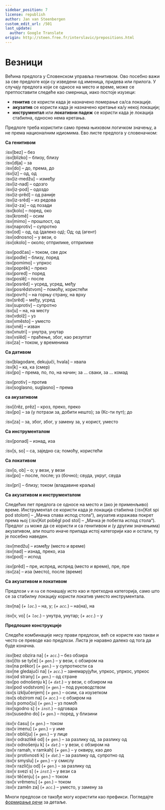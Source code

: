 ```yaml
---
sidebar_position: 7
license: republish
author: Jan van Steenbergen
custom_edit_url: /501
last_update:
  author: Google Translate
origin: http://steen.free.fr/interslavic/prepositions.html
---
```


# Везници

Већина предлога у Словенском управља генитивом. Ово посебно важи за све предлоге који су изведени од именица, придева или прилога. У случају предлога који се односе на место и време, може се претпоставити следеће као смерница, иако постоје изузеци:

- **генитив** се користи када је назначено померање са/са локације.
- **акузатив** се користи када је назначено кретање ка/у некој локацији;
- **инструментал** или **локативни падеж** се користи када је локација стабилна, односно нема кретања.

Предлоге треба користити само према њиховом логичком значењу, а не према националним идиомима. Ево листе предлога у словеначком:

**Са генитивом**

:isv[bez] – без\
:isv[blizko] – близу, близу\
:isv[dlja] – за\
:isv[do] – до, према, до\
:isv[iz] – од, од\
:isv[iz-medžu] – између\
:isv[iz-nad] – одозго\
:isv[iz-pod] – одоздо\
:isv[iz-prěd] – од раније\
:isv[iz-srěd] – из редова\
:isv[iz-za] – од позади\
:isv[kolo] – поред, око\
:isv[kromě] – осим\
:isv[mimo] – прошлост, од\
:isv[naprotiv] – супротно\
:isv[od] – од, од (далеко од); Од; од (агент)\
:isv[odnosno] – у вези, о\
:isv[okolo] – около; отприлике, отприлике

:isv[podčas] – током, све док\
:isv[podle] – близу, поред\
:isv[pomimo] – упркос\
:isv[poprěk] – преко\
:isv[pored] – поред\
:isv[poslě] – после\
:isv[posrěd] – усред, усред, међу\
:isv[posrědstvom] – помоћу, користећи\
:isv[povrh] – на горњу страну, на врху\
:isv[srěd] – међу, усред\
:isv[suprotiv] – супротно\
:isv[u] – на, на месту\
:isv[vdolž] – уз\
:isv[vměsto] – уместо\
:isv[vně] – изван\
:isv[vnutri] – унутра, унутар\
:isv[vslěd] – праћење, због, као резултат\
:isv[za] – током, у временима

**Са дативом**

:isv[blagodare, dekujuči, hvala] – хвала\
:isv[k] – ка, ка (смер)\
:isv[po] – према, по, по, на начин; за ... сваки, за ... комад

:isv[protiv] – против\
:isv[soglasno, suglasno] – према

**са акузативом**

:isv[črěz, prěz] – кроз, преко, преко\
:isv[po] – за (у потрази за, добити нешто); за (Кс-ти пут); до

:isv[za] – за, због, због, у замену за, у корист, уместо

**Са инструменталом**

:isv[ponad] – изнад, иза

:isv[s, so] – са, заједно са; помоћу, користећи

**Са локативом**

:isv[o, ob] – о; у вези, у вези\
:isv[po] – после, после; уз (бочно); свуда, укруг, свуда

:isv[pri] – близу; током (владавине краља)

**Са акузативом и инструменталом**

Следећих пет предлога се односе на место и (ако је применљиво) време. Инструментал се користи када је локација стабилна (:isv[Kot spi pod stolom] – „Мачка спава испод стола“), акузатив изражава покрет према њој (:isv[Kot poběgl pod stol] – „Мачка је побегла испод стола“).\
Предлог `za` може да се користи и са генитивом и (у другим значењима) акузативом, али пошто иначе припада истој категорији као и остали, ту је посебно наведен.

:isv[medžu] – између (место и време)\
:isv[nad] – изнад, преко, иза\
:isv[pod] – испод

:isv[prěd] – пре, испред, испред (место и време), пре, пре\
:isv[za] – иза (место), после (време)

**Са акузативом и локативом**

Предлози `v` и `na` се понашају исто као и претходна категорија, само што се за стабилну локацију користи локатив уместо инструментала.

:isv[na] (_+ `loc`._) – на, у; (_+ `acc`._) – на(на), на

:isv[v, vo] (_+ `loc`._) – унутра, унутар; (_+ `acc`._) – у

**Предлошке конструкције**

Следеће комбинације нису прави предлози, већ се користе као такви и често се преводе као предлози. Листа је наравно далеко од тога да буде коначна.

:isv[bez obzira na] (_+ `acc`._) – без обзира\
:isv[čto se tyče] (_+ `gen`._) – у вези, с обзиром на\
:isv[na prěkor] (_+ `gen`._) – у супротности са\
:isv[ne gledajuči na] (_+ `acc`._) – занемарујући, упркос, упркос, упркос\
:isv[od strany] (_+ `gen`._) – од стране\
:isv[po odnošenju k] (_+ `dat`._) – у вези, с обзиром на\
:isv[pod vodstvom] (_+ `gen`._) – под руководством\
:isv[s izključenjem] (_+ `gen`._) – осим, са изузетком\
:isv[s obzirom na] (_+ `acc`._) – с обзиром на\
:isv[s pomočju] (_+ `gen`._) – уз помоћ\
:isv[sgodno s] (_+ `inst`._) – одговара\
:isv[susedno do] (_+ `gen`._) – поред, у близини

:isv[v času] (_+ `gen`._) – током\
:isv[v imenu] (_+ `gen`._) – у име\
:isv[v obličju] (_+ `gen`._) – у лице\
:isv[v odrazlikě od] (_+ `gen`._) – за разлику од, за разлику од\
:isv[v odnošenju k] (_+ `dat`._) – у вези, с обзиром на\
:isv[v ramah, v ramkah] (_+ `gen`._) – у оквиру, као део\
:isv[v protivnosti k] (_+ `dat`._) – за разлику од, супротно од\
:isv[v smyslu] (_+ `gen`._) – у смислу\
:isv[v različju od] (_+ `gen`._) – за разлику од\
:isv[v svezi s] (_+ `inst`._) – у вези са\
:isv[v těčenju] (_+ `gen`._) – током\
:isv[v vrěmenu] (_+ `gen`._) – током\
:isv[v zaměn za] (_+ `acc`._) – уместо, у замену за

Многи предлози се такође могу користити као префикси. Погледајте [формирање речи][1] за детаље.

[1]: ../vocabulary/word-formation.md#prefixes

